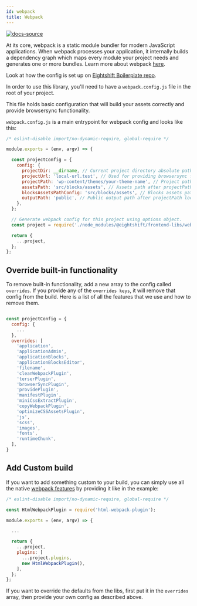 ```yaml
---
id: webpack
title: Webpack
---
```


[![docs-source](https://img.shields.io/badge/source-eigthshift--boilerplate-red?style=for-the-badge&logo=wordpress&labelColor=2a2a2a)](https://github.com/duenneffe/eightshift-boilerplate/tree/v4.0.0/webpack.config.js)

At its core, webpack is a static module bundler for modern JavaScript applications. When webpack processes your application, it internally builds a dependency graph which maps every module your project needs and generates one or more bundles. Learn more about webpack [here](https://webpack.js.org/concepts/).

Look at how the config is set up on [Eightshift Boilerplate repo](https://github.com/duenneffe/eightshift-boilerplate/tree/v4.0.0/webpack.config.js).

In order to use this library, you'll need to have a `webpack.config.js` file in the root of your project.

This file holds basic configuration that will build your assets correctly and provide browsersync functionality.

`webpack.config.js` is a main entrypoint for webpack config and looks like this:

```js
/* eslint-disable import/no-dynamic-require, global-require */

module.exports = (env, argv) => {

  const projectConfig = {
    config: {
      projectDir: __dirname, // Current project directory absolute path.
      projectUrl: 'local-url.test', // Used for providing browsersync functionality.
      projectPath: 'wp-content/themes/your-theme-name', // Project path relative to project root.
      assetsPath: 'src/blocks/assets', // Assets path after projectPath location. (add this key only to override the default value.)
      blocksAssetsPathConfig: 'src/blocks/assets', // Blocks assets path after projectPath location. (add this key only to override the default value.)
      outputPath: 'public', // Public output path after projectPath location. (add this key only to override the default value.)
    },
  };

  // Generate webpack config for this project using options object.
  const project = require('./node_modules/@eightshift/frontend-libs/webpack')(argv.mode, projectConfig);

  return {
    ...project,
  };
};
```

## Override built-in functionality

To remove built-in functionality, add a new array to the config called `overrides`.
If you provide any of the `overrides keys`, it will remove that config from the build.
Here is a list of all the features that we use and how to remove them.

```js

const projectConfig = {
  config: {
    ...
  },
  overrides: [
    'application',
    'applicationAdmin',
    'applicationBlocks',
    'applicationBlocksEditor',
    'filename',
    'cleanWebpackPlugin',
    'terserPlugin',
    'browserSyncPlugin',
    'providePlugin',
    'manifestPlugin',
    'miniCssExtractPlugin',
    'copyWebpackPlugin',
    'optimizeCSSAssetsPlugin',
    'js',
    'scss',
    'images',
    'fonts',
    'runtimeChunk',
  ],
}
```

## Add Custom build

If you want to add something custom to your build, you can simply use all the native [webpack features](https://webpack.js.org/guides/) by providing it like in the example:

```js
/* eslint-disable import/no-dynamic-require, global-require */

const HtmlWebpackPlugin = require('html-webpack-plugin');

module.exports = (env, argv) => {

  ...

  return {
    ...project,
    plugins: [
      ...project.plugins,
      new HtmlWebpackPlugin(),
    ],
  };
};
```

If you want to override the defaults from the libs, first put it in the `overrides` array, then provide your own config as described above.
